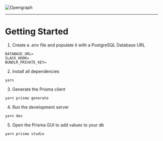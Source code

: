 ![Opengraph](https://user-images.githubusercontent.com/61944452/162560018-f7397679-60b7-437e-8260-26f44502381c.png)

___

# Getting Started

1. Create a .env file and populate it with a PostgreSQL Database URL
```
DATABASE_URL=
SLACK_HOOK=
BUNDLR_PRIVATE_KEY=
```

2. Install all dependencies
```
yarn
```

3. Generate the Prisma client
```
yarn prisma generate
```

4. Run the development server
```
yarn dev
```

5. Open the Prisma GUI to add values to your db
```
yarn prisma studio
```
